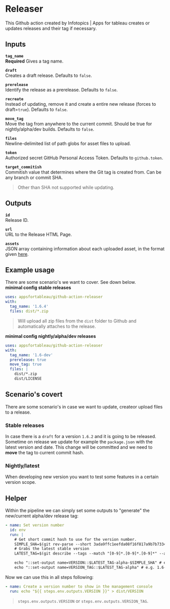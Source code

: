 # Releaser

This Github action created by Infotopics | Apps for tableau creates or updates releases and their tag if necessary.

## Inputs

**`tag_name`**  
**Required** Gives a tag name.

**`draft`**  
Creates a draft release. Defaults to `false`.

**`prerelease`**  
Identify the release as a prerelease. Defaults to `false`.

**`recreate`**  
Instead of updating, remove it and create a entire new release (forces to draft=`true`). Defaults to `false`.

**`move_tag`**  
Move the tag from anywhere to the current commit. Should be true for nightly/alpha/dev builds. Defaults to `false`.

**`files`**  
Newline-delimited list of path globs for asset files to upload.

**`token`**  
Authorized secret GitHub Personal Access Token. Defaults to `github.token`.

**`target_commitish`**  
Commitish value that determines where the Git tag is created from. Can be any branch or commit SHA.

> Other than SHA not supported while updating.

## Outputs

**`id`**  
Release ID.

**`url`**  
URL to the Release HTML Page.

**`assets`**  
JSON array containing information about each uploaded asset, in the format given [here](https://docs.github.com/en/rest/reference/repos#upload-a-release-asset--code-samples).

## Example usage

There are some scenario's we want to cover. See down below.  
**minimal config stable releases**

```yml
uses: appsfortableau/github-action-releaser
with:
  tag_name: '1.6.4'
  files: dist/*.zip
```

> Will upload all zip files from the `dist` folder to Github and automatically attaches to the release.

**minimal config nightly/alpha/dev releases**

```yml
uses: appsfortableau/github-action-releaser
with:
  tag_name: '1.6-dev'
  prerelease: true
  move_tag: true
  files: |
    dist/*.zip
    dist/LICENSE
```

## Scenario's covert

There are some scenario's in case we want to update, createor upload files to a release.

### Stable releases

In case there is a `draft` for a version `1.6.2` and it is going to be released.
Sometime on release we update for example the `package.json` with the latest version and date. This change will be committed and we need to **move** the tag to current commit hash.

### Nightly/latest

When developing new version you want to test some features in a certain version scope.

## Helper

Within the pipeline we can simply set some outputs to "generate" the new/current alpha/dev release tag:

```yml
- name: Set version number
  id: env
  run: |
    # Get short commit hash to use for the version number.
    SIMPLE_SHA=$(git rev-parse --short 3ada9ffc1eefda08f16f817a9b7b7334afb762e9)
    # Grabs the latest stable version
    LATEST_TAG=$(git describe --tags --match "[0-9]*.[0-9]*.[0-9]*" --abbrev=0 | awk -F \. 'BEGIN {OFS="."} {print $1,$2}' FS=".")

    echo "::set-output name=VERSION::$LATEST_TAG-alpha-$SIMPLE_SHA" # e.g. 1.6-alpha-as34fD2
    echo "::set-output name=VERSION_TAG::$LATEST_TAG-alpha" # e.g. 1.6-alpha
```

Now we can use this in all steps following:

```yml
- name: Create a version number to show in the management console
  run: echo "${{ steps.env.outputs.VERSION }}" > dist/VERSION
```

> `steps.env.outputs.VERSION` or `steps.env.outputs.VERSION_TAG`.
